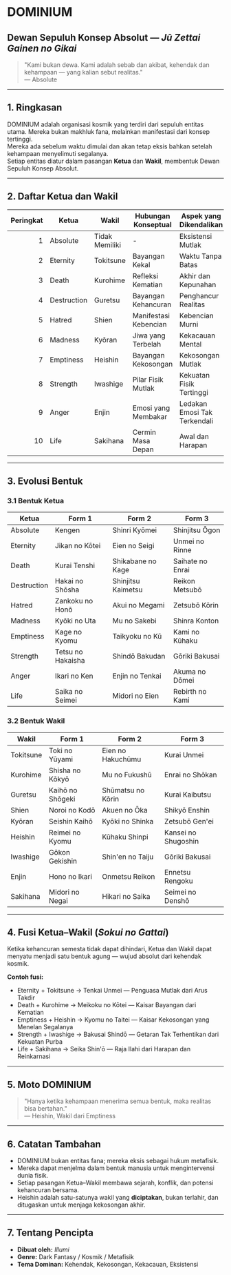 # DOMINIUM

## Dewan Sepuluh Konsep Absolut — *Jū Zettai Gainen no Gikai*

> "Kami bukan dewa. Kami adalah sebab dan akibat, kehendak dan kehampaan — yang kalian sebut realitas."  
> — Absolute

---

## 1. Ringkasan

DOMINIUM adalah organisasi kosmik yang terdiri dari sepuluh entitas utama. Mereka bukan makhluk fana, melainkan manifestasi dari konsep tertinggi.  
Mereka ada sebelum waktu dimulai dan akan tetap eksis bahkan setelah kehampaan menyelimuti segalanya.  
Setiap entitas diatur dalam pasangan **Ketua** dan **Wakil**, membentuk Dewan Sepuluh Konsep Absolut.

---

## 2. Daftar Ketua dan Wakil

| Peringkat | Ketua        | Wakil              | Hubungan Konseptual     | Aspek yang Dikendalikan      |
| --------: | ------------ | ------------------ | ------------------------ | ----------------------------- |
| 1         | Absolute     | Tidak Memiliki     | -                        | Eksistensi Mutlak             |
| 2         | Eternity     | Tokitsune          | Bayangan Kekal           | Waktu Tanpa Batas             |
| 3         | Death        | Kurohime           | Refleksi Kematian        | Akhir dan Kepunahan           |
| 4         | Destruction  | Guretsu            | Bayangan Kehancuran      | Penghancur Realitas           |
| 5         | Hatred       | Shien              | Manifestasi Kebencian    | Kebencian Murni               |
| 6         | Madness      | Kyōran             | Jiwa yang Terbelah       | Kekacauan Mental              |
| 7         | Emptiness    | Heishin            | Bayangan Kekosongan      | Kekosongan Mutlak             |
| 8         | Strength     | Iwashige           | Pilar Fisik Mutlak       | Kekuatan Fisik Tertinggi      |
| 9         | Anger        | Enjin              | Emosi yang Membakar      | Ledakan Emosi Tak Terkendali  |
| 10        | Life         | Sakihana           | Cermin Masa Depan        | Awal dan Harapan              |

---

## 3. Evolusi Bentuk

### 3.1 Bentuk Ketua

| Ketua        | Form 1              | Form 2                | Form 3                  |
| ------------ | ------------------- | --------------------- | ----------------------- |
| Absolute     | Kengen              | Shinri Kyōmei         | Shinjitsu Ōgon          |
| Eternity     | Jikan no Kōtei      | Eien no Seigi         | Unmei no Rinne          |
| Death        | Kurai Tenshi        | Shikabane no Kage     | Saihate no Enrai        |
| Destruction  | Hakai no Shōsha     | Shinjitsu Kaimetsu    | Reikon Metsubō          |
| Hatred       | Zankoku no Honō     | Akui no Megami        | Zetsubō Kōrin           |
| Madness      | Kyōki no Uta        | Mu no Sakebi          | Shinra Konton           |
| Emptiness    | Kage no Kyomu       | Taikyoku no Kū        | Kami no Kūhaku          |
| Strength     | Tetsu no Hakaisha   | Shindō Bakudan        | Gōriki Bakusai          |
| Anger        | Ikari no Ken        | Enjin no Tenkai       | Akuma no Dōmei          |
| Life         | Saika no Seimei     | Midori no Eien        | Rebirth no Kami         |

### 3.2 Bentuk Wakil

| Wakil      | Form 1               | Form 2                 | Form 3                  |
| ---------- | -------------------- | ---------------------- | ----------------------- |
| Tokitsune  | Toki no Yūyami       | Eien no Hakuchūmu      | Kurai Unmei             |
| Kurohime   | Shisha no Kōkyō      | Mu no Fukushū          | Enrai no Shōkan         |
| Guretsu    | Kaihō no Shōgeki     | Shūmatsu no Kōrin      | Kurai Kaibutsu          |
| Shien      | Noroi no Kodō        | Akuen no Ōka           | Shikyō Enshin           |
| Kyōran     | Seishin Kaihō        | Kyōki no Shinka        | Zetsubō Gen'ei          |
| Heishin    | Reimei no Kyomu      | Kūhaku Shinpi          | Kansei no Shugoshin     |
| Iwashige   | Gōkon Gekishin       | Shin'en no Taiju       | Gōriki Bakusai          |
| Enjin      | Hono no Ikari        | Onmetsu Reikon         | Ennetsu Rengoku         |
| Sakihana   | Midori no Negai      | Hikari no Saika        | Seimei no Denshō        |

---

## 4. Fusi Ketua–Wakil (*Sokui no Gattai*)

Ketika kehancuran semesta tidak dapat dihindari, Ketua dan Wakil dapat menyatu menjadi satu bentuk agung — wujud absolut dari kehendak kosmik.

**Contoh fusi:**
- Eternity + Tokitsune → Tenkai Unmei — Penguasa Mutlak dari Arus Takdir  
- Death + Kurohime → Meikoku no Kōtei — Kaisar Bayangan dari Kematian  
- Emptiness + Heishin → Kyomu no Taitei — Kaisar Kekosongan yang Menelan Segalanya  
- Strength + Iwashige → Bakusai Shindō — Getaran Tak Terhentikan dari Kekuatan Purba  
- Life + Sakihana → Seika Shin'ō — Raja Ilahi dari Harapan dan Reinkarnasi  

---

## 5. Moto DOMINIUM

> "Hanya ketika kehampaan menerima semua bentuk, maka realitas bisa bertahan."  
> — Heishin, Wakil dari Emptiness

---

## 6. Catatan Tambahan

- DOMINIUM bukan entitas fana; mereka eksis sebagai hukum metafisik.  
- Mereka dapat menjelma dalam bentuk manusia untuk mengintervensi dunia fisik.  
- Setiap pasangan Ketua–Wakil membawa sejarah, konflik, dan potensi kehancuran bersama.  
- Heishin adalah satu-satunya wakil yang **diciptakan**, bukan terlahir, dan ditugaskan untuk menjaga kekosongan akhir.  

---

## 7. Tentang Pencipta

- **Dibuat oleh:** *Illumi*  
- **Genre:** Dark Fantasy / Kosmik / Metafisik  
- **Tema Dominan:** Kehendak, Kekosongan, Kekacauan, Eksistensi  
